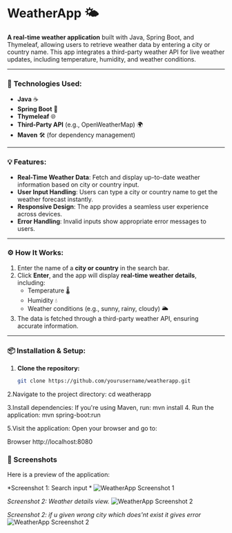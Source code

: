 # **WeatherApp** 🌤️

**A real-time weather application** built with Java, Spring Boot, and Thymeleaf, allowing users to retrieve weather data by entering a city or country name. This app integrates a third-party weather API for live weather updates, including temperature, humidity, and weather conditions.

---

### 🔧 **Technologies Used:**

- **Java** ☕
- **Spring Boot** 🚀
- **Thymeleaf** 🌐
- **Third-Party API** (e.g., OpenWeatherMap) 🌍
- **Maven** 🛠️ (for dependency management)

---

### 💡 **Features:**

- **Real-Time Weather Data**: Fetch and display up-to-date weather information based on city or country input.
- **User Input Handling**: Users can type a city or country name to get the weather forecast instantly.
- **Responsive Design**: The app provides a seamless user experience across devices.
- **Error Handling**: Invalid inputs show appropriate error messages to users.

---

### ⚙️ **How It Works:**

1. Enter the name of a **city or country** in the search bar.
2. Click **Enter**, and the app will display **real-time weather details**, including:
   - Temperature 🌡️
   - Humidity 💧
   - Weather conditions (e.g., sunny, rainy, cloudy) 🌥️
3. The data is fetched through a third-party weather API, ensuring accurate information.

---

### 📦 **Installation & Setup:**

1. **Clone the repository:**
   ```bash
   git clone https://github.com/yourusername/weatherapp.git
2.Navigate to the project directory:
cd weatherapp

3.Install dependencies: If you're using Maven, run:
mvn install
4. Run the application:
mvn spring-boot:run

5.Visit the application: Open your browser and go to:

Browser
http://localhost:8080
### 📸 Screenshots

Here is a preview of the application:

*Screenshot 1: Search input *
![WeatherApp Screenshot 1](src/main/resources/static/clear.png)

*Screenshot 2: Weather details view.*
![WeatherApp Screenshot 2](src/main/resources/static/Get.png)

*Screenshot 2: if u given wrong city which does'nt exist it gives error*
![WeatherApp Screenshot 2](src/main/resources/static/Error.png)

